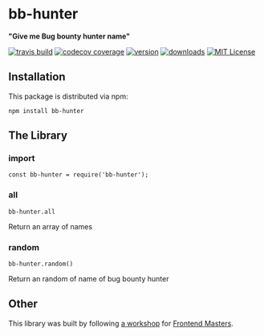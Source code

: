 # bb-hunter

**"Give me Bug bounty hunter name"**

[![travis build](https://img.shields.io/travis/avicoder/bb-hunter.svg?style=flat-square)](https://travis-ci.org/avicoder/bb-hunter)
[![codecov coverage](https://img.shields.io/codecov/c/github/avicoder/bb-hunter.svg?style=flat-square)](https://codecov.io/github/avicoder/bb-hunter)
[![version](https://img.shields.io/npm/v/bb-hunter.svg?style=flat-square)](http://npm.im/bb-hunter)
[![downloads](https://img.shields.io/npm/dm/bb-hunter.svg?style=flat-square)](http://npm-stat.com/charts.html?package=bb-hunter&from=2015-08-01)
[![MIT License](https://img.shields.io/npm/l/retro-game-names.svg?style=flat-square)](http://opensource.org/licenses/MIT)


## Installation

This package is distributed via npm:

```
npm install bb-hunter
```


## The Library

### import

```
const bb-hunter = require('bb-hunter');
```

### all

```
bb-hunter.all
```

Return an array of names



### random

```
bb-hunter.random()
```

Return an random of name of bug bounty hunter

## Other

This library was built by following [a workshop](http://kcd.im/fem-oss) for
[Frontend Masters](https://frontendmasters.com).
